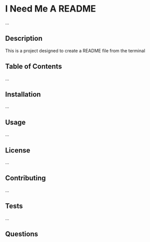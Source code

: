 
# I Need Me A README

...

## Description

This is a project designed to create a README file from the terminal

## Table of Contents

...

## Installation

...

## Usage

...

## License

...

## Contributing

...

## Tests

...

## Questions

